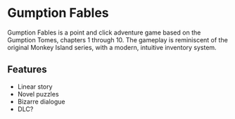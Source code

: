 # Gumption Fables
Gumption Fables is a point and click adventure game based on the Gumption Tomes, chapters 1 through 10. The gameplay is reminiscent of the original Monkey Island series, with a modern, intuitive inventory system.

## Features
- Linear story
- Novel puzzles
- Bizarre dialogue
- DLC?
